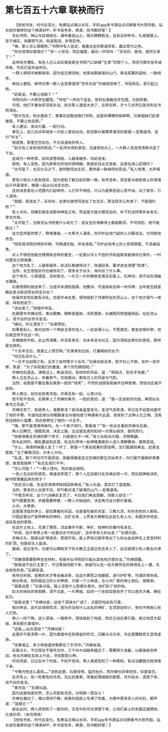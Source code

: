 # 第七百五十六章 联袂而行
        【告知书友，时代在变化，免费站点难以长存，手机app多书源站点切换看书大势所趋，站长给你推荐的这个换源APP，听书音色多、换源、找书都好使！】
       天仙书院，神山与巨城结合，瀑布垂挂山上，银光腾腾若龙，且有古树参天，扎根崖壁上。至于城区，则建筑气派，街道宽阔，非常宏伟。
       “咦，那人怎么很眼熟。”书院中有人驻足，看着远去的那道背影，露出思忖之色。
       “你也觉得似曾相识？”另一人惊讶，而后皱眉，最后一声惊叫：“天杀的，是他，居然又来了！”
       这块地方嘈乱，有些人已认出石昊就是在书院门口承接“生意”的那个人，扬言可欺负低年级师弟，可吊打高年级师兄。
       一群人恨得牙根都痒痒，因为皆已猜测到，他来自那破落的山门，臭名昭著的道统，一脉相传。
       再加上鹿铭、柳师兄等一群人去至尊道场“凭吊古迹”时被收拾惨了，传回来后，易引起公愤。
       “赶紧追，不要让他跑了！”
       书院内的一大帮学生醒悟，“呼啦”一声向下追去，想将石昊截住并包围，为民除害。
       可惜，他们干着急却没有办法，前方那人速度太快了，左转右转，才十几步而已就消失在书院深处。
       “胆大包天，他太嚣张了，惹事后还敢进我们书院，这是赤裸裸的挑衅啊，兄弟姐妹们赶紧搜查，不要让他走脱。”
       有人建议，发动力量，一起行动。
       事实上，这几日间早就有一大批人曾经出动，前往那片被蒿草淹没的废墟——至尊道场，进行“叩关”。
       很遗憾，那里空空如也，不见该道统的传人。
       “前方有人发现他的踪迹。”一名师兄得到禀告，迅速告知众人，一大群人浩浩荡荡再次追了下去。
       这成为一种奇景，如同滚雪球般，人越来越多，向前进发。
       很快，有人变色，因为那家伙的目的很明确，竟是前往女生宿舍，这是在成心招恨吗？
       “太可耻了，光天化日之下，居然敢闯女生区，果然是一脉相传的恶徒。”有人愤懑，大声喊道。
       更有少部分人脸色怪异，因为想到了数日前的那一晚，有传言称，恶徒曾与绝色榜上的清漪仙子并肩漫步，像是一起从仙池走出的。
       这则消息曾在小范围内引起哗然，人们并不相信，只认为是那恶徒心思不纯，动了邪念，引人误会。
       “我龊，真进去了，天杀的，这家伙居然闯进去了女生区，那法阵怎么失效了，不能阻拦他？”
       有人大叫，目睹石昊走进那块神圣之地，而且是大摇大摆进去的，布下的法阵等并未发光，骨文内敛。
       “太可耻了，当我天仙书院是什么地方了，连女生的清静净土都能敢闯，不可饶恕，绝不能放过！”
       这次显然是炸窝了，群情激奋，一大帮子人涌来，向守护此地门庭的人讨要说法，为何放他进去。
       “他有我书院的特别令牌，可畅通无阻，并未违规。”守护此地净土的人觉得很冤，不该被指责。
       众人不相信他能合理拥有这样的重宝，一定是以令人不齿的手段盗取或者强夺过来的，一时间更加义愤填膺。
       这个地方乱了，人越来越多，执法队都被惊动了，快速赶来，要求进去清理“败类”。
       当然，女生宿舍区内也被惊动了，很多女子出关，询问出了什么事。
       这个地方，小湖湛蓝，古树发光，一片又一片的精舍坐落在石崖上，松林间，说不出的清幽与雅致。
       石昊很顺利就进来了，沿途并未遇到阻隔，他腹诽，齐道临有这样一块令牌，当年是否就是藉此差点偷走院长的玄孙女？
       他虽然发觉后面有点乱，但是并未在意，很快就到了月婵所在的灵山上，这个地方瑞气一缕缕，祥和而安宁。
       “该出发了。”他暗中传音。
       在霞雾中月婵出现，青丝飘舞，眼眸若星辰，冰肌雪肤，长裙随风而猎猎扬起，站在灵山上，说不出的出世与圣洁。
       “媳妇，你又漂亮了！”石昊赞叹。
       如果是别人，面对这样一个神姿玉骨的佳人，一定会很小心，不愿唐突，甚至自惭形秽，但石昊显然不在这一列。
       月婵面色平和，出尘而清雅，并没有责斥，也未多说与纠正，因为深知这家伙的禀性，那样是无用的。
       “十五年没见，真是让人想念啊。”石昊来到近前，打量眼前的女子。
       “你又乱说什么。”
       “一日不见如隔三秋，五天了自然等于十五年。”石昊向前走来，脸不红心不跳，张开一双手臂，笑道：“为了庆祝我们的重逢，来个热烈拥抱吧。”
       月婵向后退去，清艳过人，眸波流动，有倾世的风采，道：“规矩点，别毛手毛脚。”
       两人立在灵山上，伴着紫气，衣袂展动，都有过人的风姿与气韵。
       当然，前提是不要去看石昊那一脸的“贱笑”，不然的话很容易破坏这种意境，而他对此毫不自知。
       两人商议，如何去收青月焰，并肩走到一起，认真讨论。
       而不知不觉间，石昊牵上了月婵的素手，一脸的恳切，道：“我一定会助你功成，再现仙古青月之风姿。”
       月婵无奈了，若是旁人，谁敢亵渎？她浑身晶莹发光，圣洁气息弥漫，早已在不经意间避开了他的手臂。可谁知这家伙将鲲鹏身法与缩地成寸神通用于此道，发挥到了出神入化之境，没有揽住她的小蛮腰，但还是牵住了她的一只玉手。
       “咦，那不是清漪师妹吗，与一个男子同行，那是谁？”有一些女生看到月婵与石昊。
       两人已腾空，瑞霞澎湃，决定上路，远远望去真的如同一对真仙临世，御风而行。
       “侧身很像走天梯的那个奇才，只是面孔不一样。”有少女眨动大眼，浮想联翩。
       而与此同时，骚乱蔓延到这里，执法队带领一批神情激奋的人进入清静雅地，搜索恶徒。
       “什么，清漪师妹跟人走了？坏了，那是一个臭名昭著的恶徒啊，怎们能跟他离去，赶紧去营救。”当了解情况后，许多人大叫。
       “乱语，那个师兄可不是恶徒，我看很像是走过天梯的那位天纵奇才，你们是不是嫉妒羡慕恨，故意栽赃啊？”有女生抱打不平。
       “怎么可能？！”一群人怪叫，而后彼此相视。
       一些人生出妙的感觉，难道说弄错了，那个人应该是只在天梯出现一次、而后就神秘消失、被书院雪藏起来的奇才？
       “肯定没认错，先去将清漪师妹找回来再说。”有人叫道，其实打了退堂鼓。
       当然，更多的人也很不忿，将气都对准了破落的山门——至尊道场。
       “不管怎样说，这个门派确实复苏了，今日我们再去围剿，将那人捉住！”
       怨气需要宣泄，矛盾需要转移，一群人开始组织，决定再次征讨那片废墟。
       火州，大草原。
       这里是流寇的净土，是犯罪者的乐园，也是冒险者的天堂，三教九流，形形色色的人都有。
       只因这里出产各种稀有的神料，古矿众多，上界各大教都在此驻扎有人马，采掘天材地宝，运往各自的家族。
       在这片土地上，充满了罪恶，流血事件不断，争矿、抢神料的事时有发生。
       “听闻，这片草原上有一处震动古今的仙矿，当中孕有七彩仙金？”石昊问道。
       月婵点头，那座仙矿很诡异，更很可怕，是上界有记载孕育出了七彩仙金这种无上至宝材料的矿洞，但是却无人能采。
       据闻，自古至今，光是可以睥睨天下的大教之主就已死去多人了，此后就很少有人敢去问津了。
       “凤舞很需要那种至宝材料，但是天仙书院却只能从其他地方想办法。”月婵提醒。
       “那我就不去打主意了，不过等我闲暇下来，倒是可以去一些大教所在的神洞走上一遭，先去收些利息。”石昊轻语。
       他早已听闻，各教的天才等会被派来，在这片罪恶之地磨砺，进行护矿等，可谓异常热闹。
       相对来说，他所踏足过的火州草原，只是一个小角落，与火州广袤的神土相比，很微渺。
       “就是这里！”石昊点指，路上没有什么耽搁与意外，他们到了目的地。
       巨大的峡谷非常寂静，深不见底，一片黑暗，如同一个史前巨兽张开了可以吞天大嘴，横在前方。
       “就是这里？”月婵动容，这地下深渊太广阔了，方圆恐怕足有万里。
       相对来说，这片区域很荒凉，因为并没有什么出名的神矿，生灵踪迹较少，倒也不用担心有人打扰。
       两人一同下降，进入深渊，一路俯冲，很快就到了地底，而后又经石昊引路，穿过地层大裂缝，来到那片废墟中。
       “这是……仙古遗迹？”月婵动容！
       这里并不是漆黑一片，因为废墟中还有残留的符文，闪耀点点光泽，令这里朦胧而又显得虚渺。
       “往事成尘，多少辉煌盛世都葬在了岁月中。”月婵自语。
       石昊点头，不过现在不是怀古时，三千州大战越来越近了，需要努力准备，以最强姿态参加，他与月婵在瓦砾上行走，寻找那团火种。
       时间流逝，已过去半个时辰，不知不觉间，两人竟感受到了一种柔和，有淡淡朦胧光辉洒落下来。
       “今晚月色这么柔和……”说到这里，石昊惊愕，猛的抬头，而月婵也异常吃惊，仰望高空。
       在天穹上，有一轮青色的月亮，无比的柔美，带着如薄烟般的霞雾，月华如水，洒落下来，说不出的圣洁。
       “青月焰！”石昊叫道。
       因为这是地底世界，怎么可能有月亮，分明是一团古火！
       月婵也激动了，难以保持宁静，绝美的容颜上写满了欣喜，大眼中更有惊人的光彩，颤声道：“就是它！”
       就在此时，两人感觉到了一股灼热，天空中的月光洒落下来，让他们身上的衣服迅速燃烧，化成灰烬。（未完待续）
       【告知书友，时代在变化，免费站点难以长存，手机app多书源站点切换看书大势所趋，站长给你推荐的这个换源APP，听书音色多、换源、找书都好使！】